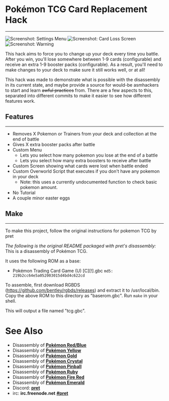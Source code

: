 # Pokémon TCG Card Replacement Hack
---
![Screenshot: Settings Menu](https://i.imgur.com/J9bZhTd.png) ![Screenshot: Card Loss Screen](https://i.imgur.com/qFre2gf.png) ![Screenshot: Warning](https://i.imgur.com/Gk4P0TB.png)

This hack aims to force you to change up your deck every time you battle. After you win, you'll lose somewhere between 1-9 cards (configurable) and receive an extra 1-9 booster packs (configurable). As a result, you'll need to make changes to your deck to make sure it still works well, or at all!


This hack was made to demonstrate what is possible with the disassembly in its current state, and maybe provide a source for would-be asmhackers to start and learn ~~awful practices~~ from. There are a few aspects to this, separated into different commits to make it easier to see how different features work.


## Features
---
* Removes X Pokemon or Trainers from your deck and collection at the end of battle
* Gives X extra booster packs after battle
* Custom Menu
    * Lets you select how many pokemon you lose at the end of a battle
    * Lets you select how many extra boosters to receive after battle
* Custom Screen showing what cards were lost when battle ended
* Custom Overworld Script that executes if you don't have any pokemon in your deck
    * Note: this uses a currently undocumented function to check basic pokemon amount.
* No Tutorial
* A couple minor easter eggs

## Make
---
To make this project, follow the original instructions for pokemon TCG by pret


*The following is the original README packaged with pret's disassembly:*
This is a disassembly of Pokémon TCG.

It uses the following ROM as a base:

* Pokémon Trading Card Game (U) [C][!].gbc  `md5: 219b2cc64e5a052003015d4bd4c622cd`

To assemble, first download RGBDS (https://github.com/bentley/rgbds/releases) and extract it to /usr/local/bin.
Copy the above ROM to this directory as "baserom.gbc".
Run `make` in your shell.

This will output a file named "tcg.gbc".


# See Also

* Disassembly of [**Pokémon Red/Blue**][pokered]
* Disassembly of [**Pokémon Yellow**][pokeyellow]
* Disassembly of [**Pokémon Gold**][pokegold]
* Disassembly of [**Pokémon Crystal**][pokecrystal]
* Disassembly of [**Pokémon Pinball**][pokepinball]
* Disassembly of [**Pokémon Ruby**][pokeruby]
* Disassembly of [**Pokémon Fire Red**][pokefirered]
* Disassembly of [**Pokémon Emerald**][pokeemerald]
* Discord: [**pret**][Discord]
* irc: **irc.freenode.net** [**#pret**][irc]

[pokered]: https://github.com/pret/pokered
[pokeyellow]: https://github.com/pret/pokeyellow
[pokegold]: https://github.com/pret/pokegold
[pokecrystal]: https://github.com/pret/pokecrystal
[pokepinball]: https://github.com/pret/pokepinball
[pokeruby]: https://github.com/pret/pokeruby
[pokefirered]: https://github.com/pret/pokefirered
[pokeemerald]: https://github.com/pret/pokeemerald
[Discord]: https://discord.gg/6EuWgX9
[irc]: https://kiwiirc.com/client/irc.freenode.net/?#pret
